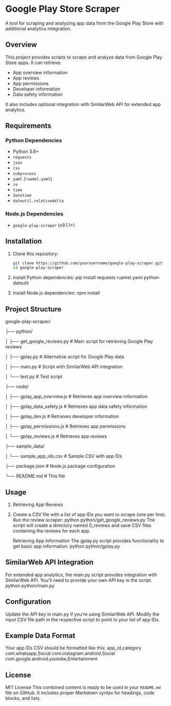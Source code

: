 # Google Play Store Scraper

A tool for scraping and analyzing app data from the Google Play Store with additional analytics integration.

## Overview

This project provides scripts to scrape and analyze data from Google Play Store apps. It can retrieve:

- App overview information
- App reviews
- App permissions
- Developer information
- Data safety information

It also includes optional integration with SimilarWeb API for extended app analytics.

## Requirements

### Python Dependencies

- Python 3.6+
- `requests`
- `json`
- `csv`
- `subprocess`
- `yaml` (`ruamel.yaml`)
- `re`
- `time`
- `datetime`
- `dateutil.relativedelta`

### Node.js Dependencies

- `google-play-scraper` (v9.1.1+)

## Installation

1. Clone this repository:

   ```bash
   git clone https://github.com/yourusername/google-play-scraper.git
   cd google-play-scraper

2. Install Python dependencies:
   pip install requests ruamel.yaml python-dateutil
3. Install Node.js dependencies:
   npm install

## Project Structure
google-play-scraper/

├── python/

│ ├── get_google_reviews.py # Main script for retrieving Google Play reviews

│ ├── gplay.py # Alternative script for Google Play data

│ ├── main.py # Script with SimilarWeb API integration

│ └── test.py # Test script

├── node/

│ ├── gplay_app_overview.js # Retrieves app overview information

│ ├── gplay_data_safety.js # Retrieves app data safety information

│ ├── gplay_dev.js # Retrieves developer information

│ ├── gplay_permissions.js # Retrieves app permissions

│ └── gplay_reviews.js # Retrieves app reviews

├── sample_data/

│ └── sample_app_ids.csv # Sample CSV with app IDs

├── package.json # Node.js package configuration

└── README.md # This file






## Usage
1. Retrieving App Reviews
2. Create a CSV file with a list of app IDs you want to scrape (one per line).
   Run the review scraper:
   python python/get_google_reviews.py
   The script will create a directory named 0_reviews and save CSV files containing the reviews for each app.

   Retrieving App Information
   The gplay.py script provides functionality to get basic app information:
   python python/gplay.py

## SimilarWeb API Integration
For extended app analytics, the main.py script provides integration with SimilarWeb API. You'll need to provide your own API key in the script.
python python/main.py

## Configuration
Update the API key in main.py if you're using SimilarWeb API.
Modify the input CSV file path in the respective script to point to your list of app IDs.

## Example Data Format
Your app IDs CSV should be formatted like this:
app_id,category
com.whatsapp,Social
com.instagram.android,Social
com.google.android.youtube,Entertainment

## License
MIT License
This combined content is ready to be used in your `README.md` file on GitHub. It includes proper Markdown syntax for headings, code blocks, and lists.
